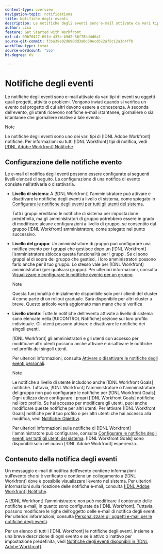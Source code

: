 ```yaml
---
content-type: overview
navigation-topic: notifications
title: Notifiche degli eventi
description: Le notifiche degli eventi sono e-mail attivate da vari tipi di eventi su oggetti quali progetti, attività o problemi. Vengono inviati quando si verifica un evento del progetto di cui altri devono essere a conoscenza. A seconda dell’evento, gli utenti ricevono notifiche e-mail istantanee, giornaliere o sia istantanee che giornaliere relative a tale evento.
author: Lisa
feature: Get Started with Workfront
exl-id: 09b70427-691d-437a-b9d2-86f78bd4d6a2
source-git-commit: f3ba39e02d690dd3a0d50ecdb22af0c12a3d4ffb
workflow-type: tm+mt
source-wordcount: '555'
ht-degree: 0%

---
```


# Notifiche degli eventi

Le notifiche degli eventi sono e-mail attivate da vari tipi di eventi su oggetti quali progetti, attività o problemi. Vengono inviati quando si verifica un evento del progetto di cui altri devono essere a conoscenza. A seconda dell’evento, gli utenti ricevono notifiche e-mail istantanee, giornaliere o sia istantanee che giornaliere relative a tale evento.

>[!NOTE]
>
>Le notifiche degli eventi sono uno dei vari tipi di [!DNL Adobe Workfront] notifiche. Per informazioni su tutti [!DNL Workfront] tipi di notifica, vedi [[!DNL Adobe Workfront] Notifiche](../../workfront-basics/using-notifications/wf-notifications.md).

## Configurazione delle notifiche evento

Le e-mail di notifica degli eventi possono essere configurate ai seguenti livelli elencati di seguito. La configurazione di una notifica di evento consiste nell’attivarla o disattivarla.

* **Livello di sistema**: A [!DNL Workfront] l&#39;amministratore può attivare e disattivare le notifiche degli eventi a livello di sistema, come spiegato in [Configurare le notifiche degli eventi per tutti gli utenti del sistema](../../administration-and-setup/manage-workfront/emails/configure-event-notifications-for-everyone-in-the-system.md).

   Tutti i gruppi ereditano le notifiche di sistema per impostazione predefinita, ma gli amministratori di gruppo potrebbero essere in grado di modificare alcune configurazioni a livello di gruppo, se consentito dal gruppo [!DNL Workfront] amministratore, come spiegato nel punto successivo.

* **Livello del gruppo**: Un amministratore di gruppo può configurare una notifica evento per i gruppi che gestisce dopo un [!DNL Workfront] l’amministratore sblocca questa funzionalità per i gruppi. Se ci sono gruppi al di sopra del gruppo che gestisci, i loro amministratori possono farlo anche per il tuo gruppo. Lo stesso vale per [!DNL Workfront] amministratori (per qualsiasi gruppo). Per ulteriori informazioni, consulta [Visualizzare e configurare le notifiche evento per un gruppo](../../administration-and-setup/manage-groups/create-and-manage-groups/view-and-configure-event-notifications-group.md).

   >[!NOTE]
   >
   >Questa funzionalità è inizialmente disponibile solo per i clienti del cluster 4 come parte di un rollout graduale. Sarà disponibile per altri cluster a breve. Questo articolo verrà aggiornato man mano che si verifica.

* **Livello utente**: Tutte le notifiche dell&#39;evento attivate a livello di sistema sono elencate nella [!UICONTROL Notifiche] sezione sul loro profilo individuale. Gli utenti possono attivare e disattivare le notifiche dei singoli eventi.

   [!DNL Workfront] gli amministratori e gli utenti con accesso per modificare altri utenti possono anche attivare e disattivare le notifiche nel profilo dei singoli utenti.

   Per ulteriori informazioni, consulta [Attivare o disattivare le notifiche degli eventi personali](../../workfront-basics/using-notifications/activate-or-deactivate-your-own-event-notifications.md).

   >[!NOTE]
   >
   >Le notifiche a livello di utente includono anche [!DNL Workfront Goals] notifiche. Tuttavia, [!DNL Workfront] l&#39;amministratore o l&#39;amministratore del gruppo non può configurare le notifiche per [!DNL Workfront Goals]. Ogni utilizzo deve configurare i propri [!DNL Workfront Goals] notifiche nel loro profilo. Se hai accesso per modificare gli utenti, puoi anche modificare queste notifiche per altri utenti. Per attivare [!DNL Workfront Goals] notifiche per il tuo profilo o per altri utenti che hai accesso alla modifica, vedi [Notifiche: Obiettivi](../../workfront-basics/using-notifications/notifications-goals.md).

   Per ulteriori informazioni sulle notifiche di [!DNL Workfront] l&#39;amministratore può configurare, consulta [Configurare le notifiche degli eventi per tutti gli utenti del sistema](../../administration-and-setup/manage-workfront/emails/configure-event-notifications-for-everyone-in-the-system.md). [!DNL Workfront Goals] sono disponibili solo nel nuovo [!DNL Adobe Workfront] esperienza.

## Contenuto della notifica degli eventi

Un messaggio e-mail di notifica dell’evento contiene informazioni sull’evento che si è verificato e contiene un collegamento a [!DNL Workfront] dove è possibile visualizzare l’evento nel sistema. Per ulteriori informazioni sulla ricezione delle notifiche e-mail, consulta [[!DNL Adobe Workfront] Notifiche](../../workfront-basics/using-notifications/wf-notifications.md).

A [!DNL Workfront] l’amministratore non può modificare il contenuto delle notifiche e-mail, in quanto sono configurate da [!DNL Workfront]. Tuttavia, possono modificare le righe dell’oggetto delle e-mail di notifica degli eventi. Per ulteriori informazioni, consulta [Personalizzare gli oggetti e-mail per le notifiche degli eventi](../../administration-and-setup/manage-workfront/emails/custom-email-subjects-event-notification.md).

Per un elenco di tutti i [!DNL Workfront] le notifiche degli eventi, insieme a una breve descrizione di ogni evento e se è attivo o inattivo per impostazione predefinita, vedi [Notifiche degli eventi disponibili in [!DNL Adobe Workfront]](../../administration-and-setup/manage-workfront/emails/event-notifications-available-in-wf.md).
